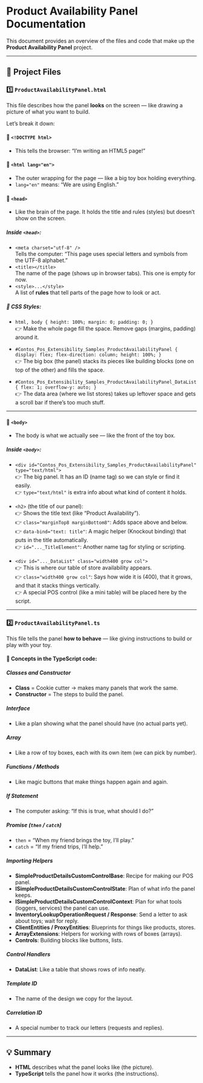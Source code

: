 # Product Availability Panel Documentation

This document provides an overview of the files and code that make up the **Product Availability Panel** project.

---

## 📁 Project Files

### 1️⃣ `ProductAvailabilityPanel.html`
This file describes how the panel **looks** on the screen — like drawing a picture of what you want to build.

Let’s break it down:

#### 🌟 `<!DOCTYPE html>`
- This tells the browser: “I’m writing an HTML5 page!”

#### 🌟 `<html lang="en">`
- The outer wrapping for the page — like a big toy box holding everything.
- `lang="en"` means: “We are using English.”

#### 🌟 `<head>`
- Like the brain of the page. It holds the title and rules (styles) but doesn’t show on the screen.

##### Inside `<head>`:
- `<meta charset="utf-8" />`  
  Tells the computer: “This page uses special letters and symbols from the UTF-8 alphabet.”
- `<title></title>`  
  The name of the page (shows up in browser tabs). This one is empty for now.
- `<style>...</style>`  
  A list of **rules** that tell parts of the page how to look or act.

##### 📌 CSS Styles:
- `html, body { height: 100%; margin: 0; padding: 0; }`  
  👉 Make the whole page fill the space. Remove gaps (margins, padding) around it.

- `#Contos_Pos_Extensibility_Samples_ProductAvailabilityPanel { display: flex; flex-direction: column; height: 100%; }`  
  👉 The big box (the panel) stacks its pieces like building blocks (one on top of the other) and fills the space.

- `#Contos_Pos_Extensibility_Samples_ProductAvailabilityPanel_DataList { flex: 1; overflow-y: auto; }`  
  👉 The data area (where we list stores) takes up leftover space and gets a scroll bar if there’s too much stuff.

---

#### 🌟 `<body>`
- The body is what we actually see — like the front of the toy box.

##### Inside `<body>`:
- `<div id="Contos_Pos_Extensibility_Samples_ProductAvailabilityPanel" type="text/html">`  
  👉 The big panel. It has an ID (name tag) so we can style or find it easily.  
  👉 `type="text/html"` is extra info about what kind of content it holds.

- `<h2>` (the title of our panel):  
  👉 Shows the title text (like “Product Availability”).  
  👉 `class="marginTop8 marginBottom8"`: Adds space above and below.  
  👉 `data-bind="text: title"`: A magic helper (Knockout binding) that puts in the title automatically.  
  👉 `id="..._TitleElement"`: Another name tag for styling or scripting.

- `<div id="..._DataList" class="width400 grow col">`  
  👉 This is where our table of store availability appears.  
  👉 `class="width400 grow col"`: Says how wide it is (400), that it grows, and that it stacks things vertically.  
  👉 A special POS control (like a mini table) will be placed here by the script.

---

### 2️⃣ `ProductAvailabilityPanel.ts`
This file tells the panel **how to behave** — like giving instructions to build or play with your toy.

#### 🌟 Concepts in the TypeScript code:

##### Classes and Constructor
- **Class** = Cookie cutter → makes many panels that work the same.
- **Constructor** = The steps to build the panel.

##### Interface
- Like a plan showing what the panel should have (no actual parts yet).

##### Array
- Like a row of toy boxes, each with its own item (we can pick by number).

##### Functions / Methods
- Like magic buttons that make things happen again and again.

##### If Statement
- The computer asking: “If this is true, what should I do?”

##### Promise (`then` / `catch`)
- `then` = “When my friend brings the toy, I’ll play.”
- `catch` = “If my friend trips, I’ll help.”

##### Importing Helpers
- **SimpleProductDetailsCustomControlBase**: Recipe for making our POS panel.
- **ISimpleProductDetailsCustomControlState**: Plan of what info the panel keeps.
- **ISimpleProductDetailsCustomControlContext**: Plan for what tools (loggers, services) the panel can use.
- **InventoryLookupOperationRequest / Response**: Send a letter to ask about toys; wait for reply.
- **ClientEntities / ProxyEntities**: Blueprints for things like products, stores.
- **ArrayExtensions**: Helpers for working with rows of boxes (arrays).
- **Controls**: Building blocks like buttons, lists.

##### Control Handlers
- **DataList**: Like a table that shows rows of info neatly.

##### Template ID
- The name of the design we copy for the layout.

##### Correlation ID
- A special number to track our letters (requests and replies).

---

## 💡 Summary

- **HTML** describes what the panel looks like (the picture).
- **TypeScript** tells the panel how it works (the instructions).
